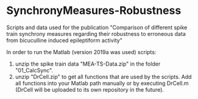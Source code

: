 # SynchronyMeasures-Robustness
Scripts and data used for the publication "Comparison of different spike train synchrony measures regarding their robustness to erroneous data from bicuculline induced epileptiform activity"

In order to run the Matlab (version 2019a was used) scripts:
1) unzip the spike train data "MEA-TS-Data.zip" in the folder "01_CalcSync".
2) unzip "DrCell.zip" to get all functions that are used by the scripts. Add all functions into your Matlab path manually or by executing DrCell.m (DrCell will be uploaded to its own repository in the future).
